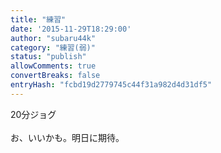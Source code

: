 ```yaml
---
title: "練習"
date: '2015-11-29T18:29:00'
author: "subaru44k"
category: "練習(弱)"
status: "publish"
allowComments: true
convertBreaks: false
entryHash: "fcbd19d2779745c44f31a982d4d31df5"
---
```

20分ジョグ<br>
<br>
お、いいかも。明日に期待。
